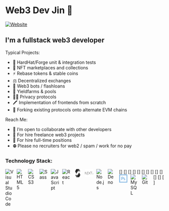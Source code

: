 # Web3 Dev Jin 🐸

[![Website](https://img.shields.io/website?label=codeSTACKr.com&style=for-the-badge&url=https%3A%2F%2Fcodestackr.com)]([website])

## I'm a fullstack web3 developer

Typical Projects:
- 👷 HardHat/Forge unit & integration tests
- 🦍 NFT marketplaces and collections
- ⚡ Rebase tokens & stable coins
- ⚖️ Decentralized exchanges
- 🤖 Web3 bots / flashloans
- 🌻 Yieldfarms & pools
- 🐱‍👤 Privacy protocols
- 🖍️ Implementation of frontends from scratch
- 🍴  Forking existing protocols onto alternate EVM chains

Reach Me:
- 👯 I’m open to collaborate with other developers
- 💸 For hire freelance web3 projects
- 🤝 For hire full-time positions
- ⛔ Please no recruiters for web2 / spam / work for no pay

### Technology Stack:

[<img align="left" alt="Visual Studio Code" width="26px" src="https://cdn.jsdelivr.net/gh/devicons/devicon/icons/vscode/vscode-original.svg" style="padding-right:10px;" />]
[<img align="left" alt="HTML5" width="26px" src="https://cdn.jsdelivr.net/gh/devicons/devicon/icons/html5/html5-original.svg" style="padding-right:10px;" />]
[<img align="left" alt="CSS3" width="26px" src="https://cdn.jsdelivr.net/gh/devicons/devicon/icons/css3/css3-original.svg" style="padding-right:10px;" />]
[<img align="left" alt="Sass" width="26px" src="https://cdn.jsdelivr.net/gh/devicons/devicon/icons/sass/sass-original.svg" style="padding-right:10px;" />]
[<img align="left" alt="JavaScript" width="26px" src="https://cdn.jsdelivr.net/gh/devicons/devicon/icons/javascript/javascript-original.svg" style="padding-right:10px;" />]
[<img align="left" alt="React" width="26px" src="https://cdn.jsdelivr.net/gh/devicons/devicon/icons/react/react-original.svg" style="padding-right:10px;" />]
[<img align="left" alt="solidity" width="26px" src="https://github.com/devicons/devicon/blob/master/icons/solidity/solidity-original.svg" style="padding-right:10px;" />]
[<img align="left" alt="nextjs" width="26px" src="https://github.com/devicons/devicon/blob/master/icons/nextjs/nextjs-original-wordmark.svg" style="padding-right:10px;" />]
[<img align="left" alt="Node.js" width="26px" src="https://cdn.jsdelivr.net/gh/devicons/devicon/icons/nodejs/nodejs-original.svg" style="padding-right:10px;" />]
[<img align="left" alt="Deno" width="26px" src="./img/deno-light.svg" style="padding-right:10px;" />]
[<img align="left" alt="Photoshop" width="26px" src="https://github.com/devicons/devicon/blob/v2.15.1/icons/photoshop/photoshop-line.svg" style="padding-right:10px;" />]
[<img align="left" alt="MySQL" width="26px" src="https://cdn.jsdelivr.net/gh/devicons/devicon/icons/mysql/mysql-original.svg" style="padding-right:10px;" />]
[<img align="left" alt="Git" width="26px" src="https://cdn.jsdelivr.net/gh/devicons/devicon/icons/git/git-original.svg" style="padding-right:10px;" />]

[website]: https://portfolio-jin.vercel.app/